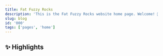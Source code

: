 ```yaml
---
title: Fat Fuzzy Rocks
description: 'This is the Fat Fuzzy Rocks website home page. Welcome! 🐰'
slug: blog
id: '000'
tags: ['pages', 'home']
---
```


## ✨ Highlights
